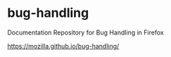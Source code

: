 # bug-handling
Documentation Repository for Bug Handling in Firefox

https://mozilla.github.io/bug-handling/
